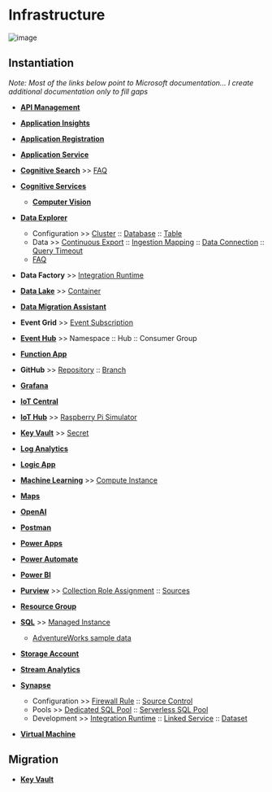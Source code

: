 # Infrastructure

![image](https://user-images.githubusercontent.com/44923999/185972867-64465cc3-0769-4045-bc5d-672f573854c7.png)

## Instantiation
_Note: Most of the links below point to Microsoft documentation... I create additional documentation only to fill gaps_

* [**API Management**](https://learn.microsoft.com/en-us/azure/api-management/)

* [**Application Insights**](https://learn.microsoft.com/en-us/azure/azure-monitor/app/app-insights-overview)

* [**Application Registration**](Infrastructure_ApplicationRegistration.md)

* [**Application Service**](https://learn.microsoft.com/en-us/azure/app-service/)

* [**Cognitive Search**](https://azure.microsoft.com/en-us/products/search) >> [FAQ](https://learn.microsoft.com/en-us/azure/search/search-faq-frequently-asked-questions)

* [**Cognitive Services**](https://learn.microsoft.com/en-us/azure/cognitive-services/)
  * [**Computer Vision**](https://learn.microsoft.com/en-us/azure/cognitive-services/computer-vision/overview)

* [**Data Explorer**](https://learn.microsoft.com/en-us/azure/data-explorer/)
  * Configuration >> [Cluster](https://learn.microsoft.com/en-us/azure/data-explorer/create-cluster-database-portal) :: [Database](https://learn.microsoft.com/en-us/azure/data-explorer/create-cluster-database-portal) :: [Table](Infrastructure_DataExplorer_Table.md)
  * Data >> [Continuous Export](https://learn.microsoft.com/en-us/azure/data-explorer/kusto/management/data-export/continuous-data-export) :: [Ingestion Mapping](Infrastructure_DataExplorer_IngestionMapping.md) :: [Data Connection](Infrastructure_DataExplorer_DataConnection.md) :: [Query Timeout](Infrastructure_DataExplorer_QueryTimeout.md)
  * [FAQ](Infrastructure_DataExplorer.md)

* **Data Factory** >> [Integration Runtime](https://learn.microsoft.com/en-us/azure/data-factory/create-self-hosted-integration-runtime?tabs=data-factory)

* [**Data Lake**](Infrastructure_DataLake.md) >> [Container](Infrastructure_DataLake_Container.md)

* [**Data Migration Assistant**](https://www.microsoft.com/en-us/download/details.aspx?id=53595)

* **Event Grid** >> [Event Subscription](Infrastructure_EventGrid_EventSubscription.md)

* [**Event Hub**](https://learn.microsoft.com/en-us/azure/event-hubs/) >> Namespace :: Hub :: Consumer Group

* [**Function App**](https://learn.microsoft.com/en-us/azure/azure-functions/functions-overview)

* **GitHub** >> [Repository](https://docs.github.com/en/repositories/creating-and-managing-repositories/creating-a-new-repository) :: [Branch](https://docs.github.com/en/pull-requests/collaborating-with-pull-requests/proposing-changes-to-your-work-with-pull-requests/creating-and-deleting-branches-within-your-repository)

* [**Grafana**](https://docs.microsoft.com/en-us/azure/managed-grafana/quickstart-managed-grafana-portal)

* [**IoT Central**](Infrastructure_IoTCentral.md)

* [**IoT Hub**](https://learn.microsoft.com/en-us/azure/iot-hub/) >> [Raspberry Pi Simulator](https://azure-samples.github.io/raspberry-pi-web-simulator/)

* [**Key Vault**](https://learn.microsoft.com/en-us/azure/key-vault) >> [Secret](https://learn.microsoft.com/en-us/azure/key-vault/secrets)

* [**Log Analytics**](https://learn.microsoft.com/en-us/azure/azure-monitor/logs/log-analytics-overview)

* [**Logic App**](https://learn.microsoft.com/en-us/azure/logic-apps/)

* [**Machine Learning**](https://learn.microsoft.com/en-us/azure/machine-learning/) >> [Compute Instance](https://learn.microsoft.com/en-us/azure/machine-learning/concept-compute-instance)

* [**Maps**](https://learn.microsoft.com/en-us/azure/azure-maps/)

* [**OpenAI**](https://learn.microsoft.com/en-us/azure/cognitive-services/openai/overview)

* [**Postman**](https://www.postman.com/product/workspaces/)

* [**Power Apps**](https://powerapps.microsoft.com/en-us/)

* [**Power Automate**](https://powerautomate.microsoft.com/en-us/)

* [**Power BI**](https://powerbi.microsoft.com/en-us/)

* [**Purview**](Infrastructure_Purview.md) >> [Collection Role Assignment](Infrastructure_Purview_CollectionRoleAssignment.md) :: [Sources](Infrastructure_Purview_Sources.md)

* [**Resource Group**](Infrastructure_ResourceGroup.md)

* [**SQL**](https://learn.microsoft.com/en-us/azure/azure-sql) >> [Managed Instance](https://learn.microsoft.com/en-us/azure/azure-sql/managed-instance/instance-create-quickstart)
  * [AdventureWorks sample data](https://learn.microsoft.com/en-us/sql/samples/adventureworks-install-configure)

* [**Storage Account**](Infrastructure_StorageAccount.md)

* [**Stream Analytics**](https://learn.microsoft.com/en-us/azure/stream-analytics/stream-analytics-introduction)

* [**Synapse**](Infrastructure_Synapse.md)
  * Configuration >> [Firewall Rule](Infrastructure_Synapse_FirewallRules.md) :: [Source Control](https://learn.microsoft.com/en-us/azure/synapse-analytics/cicd/source-control)
  * Pools >> [Dedicated SQL Pool](https://learn.microsoft.com/en-us/azure/synapse-analytics/quickstart-create-sql-pool-studio) :: [Serverless SQL Pool](https://learn.microsoft.com/en-us/azure/synapse-analytics/quickstart-serverless-sql-pool)
  * Development >> [Integration Runtime](https://learn.microsoft.com/en-us/azure/data-factory/create-self-hosted-integration-runtime?tabs=data-factory) :: [Linked Service](https://learn.microsoft.com/en-us/azure/data-factory/concepts-linked-services?tabs=data-factory) :: [Dataset](https://learn.microsoft.com/en-us/azure/data-factory/concepts-datasets-linked-services?tabs=data-factory) 

* [**Virtual Machine**](https://learn.microsoft.com/en-us/azure/virtual-machines/overview)

## Migration

* [**Key Vault**](Infrastructure_Migration_KeyVaults.md)
